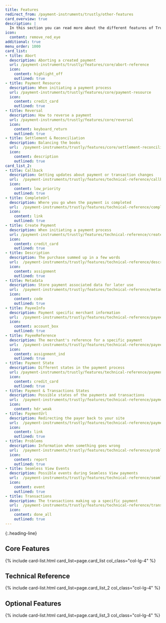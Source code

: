 ```yaml
---
title: Features
redirect_from: /payment-instruments/trustly/other-features
card_overview: true
description: |
  In this section you can read more about the different features of Trustly.
icon:
  content: remove_red_eye
additional: true
menu_order: 1000
card_list:
- title: Abort
  description: Aborting a created payment
  url: /payment-instruments/trustly/features/core/abort-reference
  icon:
    content: highlight_off
    outlined: true
- title: Payment Resource
  description: When initiating a payment process
  url: /payment-instruments/trustly/features/core/payment-resource
  icon:
    content: credit_card
    outlined: true
- title: Reversal
  description: How to reverse a payment
  url: /payment-instruments/trustly/features/core/reversal
  icon:
    content: keyboard_return
    outlined: true
- title: Settlement & Reconciliation
  description: Balancing the books
  url:  /payment-instruments/trustly/features/core/settlement-reconciliation
  icon:
    content: description
    outlined: true
card_list_2:
- title: Callback
  description: Getting updates about payment or transaction changes
  url:  /payment-instruments/trustly/features/technical-reference/callback
  icon:
    content: low_priority
    outlined: true
- title: CompleteUrl
  description: Where you go when the payment is completed
  url:  /payment-instruments/trustly/features/technical-reference/complete-url
  icon:
    content: link
    outlined: true
- title: Create Payment
  description: When initiating a payment process
  url: /payment-instruments/trustly/features/technical-reference/create-payment
  icon:
    content: credit_card
    outlined: true
- title: Description
  description: The purchase summed up in a few words
  url:  /payment-instruments/trustly/features/technical-reference/description
  icon:
    content: assignment
    outlined: true
- title: Metadata
  description: Store payment associated data for later use
  url:  /payment-instruments/trustly/features/technical-reference/metadata
  icon:
    content: code
    outlined: true
- title: PayeeInfo
  description: Payment specific merchant information
  url:  /payment-instruments/trustly/features/technical-reference/payee-info
  icon:
    content: account_box
    outlined: true
- title: PayeeReference
  description: The merchant's reference for a specific payment
  url:  /payment-instruments/trustly/features/technical-reference/payee-reference
  icon:
    content: assignment_ind
    outlined: true
- title: Payment State
  description: Different states in the payment process
  url: /payment-instruments/trustly/features/technical-reference/payment-state
  icon:
    content: credit_card
    outlined: true
- title: Payment & Transactions States
  description: Possible states of the payments and transactions
  url:  /payment-instruments/trustly/features/technical-reference/payment-transaction-states
  icon:
    content: hdr_weak
- title: PaymentUrl
  description: Redirecting the payer back to your site
  url:  /payment-instruments/trustly/features/technical-reference/payment-url
  icon:
    content: link
    outlined: true
- title: Problems
  description: Information when something goes wrong
  url:  /payment-instruments/trustly/features/technical-reference/problems
  icon:
    content: report
    outlined: true
- title: Seamless View Events
  description: Possible events during Seamless View payments
  url:  /payment-instruments/trustly/features/technical-reference/seamless-view-events
  icon:
    content: event
    outlined: true
- title: Transactions
  description: The transactions making up a specific payment
  url:  /payment-instruments/trustly/features/technical-reference/transactions
  icon:
    content: done_all
    outlined: true
---
```


{:.heading-line}

## Core Features

{% include card-list.html card_list=page.card_list
    col_class="col-lg-4" %}

## Technical Reference

{% include card-list.html card_list=page.card_list_2
    col_class="col-lg-4" %}

## Optional Features

{% include card-list.html card_list=page.card_list_3
    col_class="col-lg-4" %}
